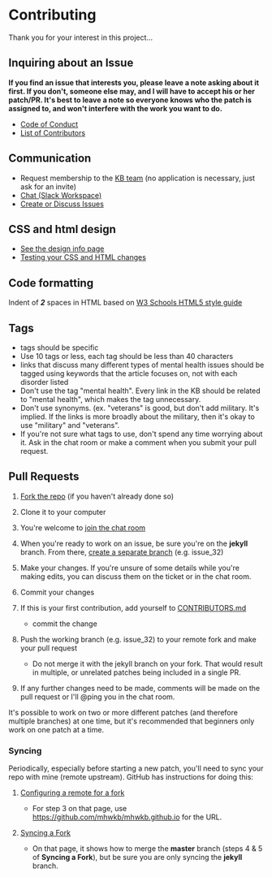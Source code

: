 # Contributing

Thank you for your interest in this project...

## Inquiring about an Issue

**If you find an issue that interests you, please leave a note asking
about it first. If you don't, someone else may, and I will have to
accept his or her patch/PR. It's best to leave a note so everyone knows
who the patch is assigned to, and won't interfere with the work you
want to do.**

* [Code of Conduct](CODE_OF_CONDUCT.md)
* [List of Contributors](CONTRIBUTORS.md)

## Communication

  * Request membership to the [KB
  team](https://github.com/orgs/mhwkb/teams/kb) (no application is
  necessary, just ask for an invite)
  * [Chat (Slack Workspace)](https://join.slack.com/t/mhwkb/shared_invite/enQtMjU3MjcwMTk4NjYzLTA0ZDc2YjAwMDJiNTU1YTBmYTViNmQ5MTdjOTk2MDA2MDMyMzNiYjU4ZWIzMTZlNmU4ZjFhNDg1MjQ5OGQyMjI)
  * [Create or Discuss Issues](https://github.com/mhwkb/mhwkb.github.io/issues)

## CSS and html design

* [See the design info page](DESIGN.md)
* [Testing your CSS and HTML changes](TESTING.md)

## Code formatting
Indent of ***2*** spaces in HTML based on [W3 Schools HTML5 style guide](https://www.w3schools.com/htmL/html5_syntax.asp)

## Tags
* tags should be specific
* Use 10 tags or less, each tag should be less than 40 characters
* links that discuss many different types of mental health issues should be
tagged using keywords that the article focuses on, not with each disorder
listed
* Don't use the tag "mental health". Every link in the KB should be related
to "mental health", which makes the tag unnecessary.
* Don't use synonyms. (ex. "veterans" is good, but don't add military. It's
implied. If the links is more broadly about the military, then it's okay to
use "military" and "veterans".
* If you're not sure what tags to use, don't spend any time worrying about it. Ask in the
  chat room or make a comment when you submit your pull request.

## Pull Requests

1. [Fork the
repo](https://github.com/mhwkb/mhwkb.github.io#fork-destination-box)
(if you haven't already done so)

2. Clone it to your computer

3. You're welcome to [join the chat
room](https://join.slack.com/t/mhwkb/shared_invite/enQtMjU3MjcwMTk4NjYzLTA0ZDc2YjAwMDJiNTU1YTBmYTViNmQ5MTdjOTk2MDA2MDMyMzNiYjU4ZWIzMTZlNmU4ZjFhNDg1MjQ5OGQyMjI)

3. When you're ready to work on an issue, be sure you're on the
**jekyll** branch. From there, [create a separate
branch](https://github.com/Kunena/Kunena-Forum/wiki/Create-a-new-branch-with-git-and-manage-branches)
(e.g. issue_32)

4. Make your changes. If you're unsure of some details while you're
making edits, you can discuss them on the ticket or in the chat room.

5. Commit your changes

6. If this is your first contribution, add yourself to [CONTRIBUTORS.md](CONTRIBUTORS.md)
    * commit the change

6. Push the working branch (e.g. issue_32) to your remote fork and make your pull request

    * Do not merge it with the jekyll branch on your fork. That would
    result in multiple, or unrelated patches being included in a single
    PR.

8. If any further changes need to be made, comments will be made on the
pull request or I'll @ping you in the chat room.

It's possible to work on two or more different patches (and therefore
multiple branches) at one time, but it's recommended that beginners
only work on one patch at a time.

### Syncing ###
Periodically, especially before starting a new patch, you'll need to sync your
repo with mine (remote upstream). GitHub has instructions for doing this:

1. [Configuring a remote for a fork](https://help.github.com/articles/configuring-a-remote-for-a-fork/)
    * For step 3 on that page, use https://github.com/mhwkb/mhwkb.github.io for the URL.

2. [Syncing a Fork](https://help.github.com/articles/syncing-a-fork/)

    * On that page, it shows how to merge the **master** branch (steps
    4 & 5 of **Syncing a Fork**), but be sure you are only syncing the
    **jekyll** branch.
